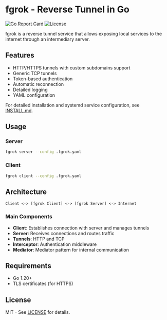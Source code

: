 # fgrok - Reverse Tunnel in Go

[![Go Report Card](https://goreportcard.com/badge/github.com/flrossetto/fgrok)](https://goreportcard.com/report/github.com/flrossetto/fgrok)
[![License](https://img.shields.io/badge/license-MIT-blue.svg)](LICENSE)

fgrok is a reverse tunnel service that allows exposing local services to the internet through an intermediary server.

## Features

- HTTP/HTTPS tunnels with custom subdomains support
- Generic TCP tunnels
- Token-based authentication
- Automatic reconnection
- Detailed logging
- YAML configuration

For detailed installation and systemd service configuration, see [INSTALL.md](INSTALL.md).

## Usage

### Server
```bash
fgrok server --config .fgrok.yaml
```

### Client
```bash
fgrok client --config .fgrok.yaml
```

## Architecture

```
Client <-> [fgrok Client] <-> [fgrok Server] <-> Internet
```

### Main Components

- **Client**: Establishes connection with server and manages tunnels
- **Server**: Receives connections and routes traffic
- **Tunnels**: HTTP and TCP
- **Interceptor**: Authentication middleware
- **Mediator**: Mediator pattern for internal communication

## Requirements

- Go 1.20+
- TLS certificates (for HTTPS)

## License

MIT - See [LICENSE](LICENSE) for details.
